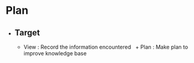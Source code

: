 # Plan
+ ## Target
	+ View : Record the information encountered
  	+ Plan : Make plan to improve knowledge base
